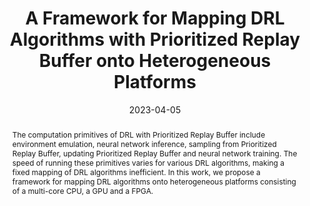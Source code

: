 ---
title: "A Framework for Mapping DRL Algorithms with Prioritized Replay Buffer onto Heterogeneous Platforms"
authors:
- Chi Zhang
- admin
- Viktor Prasanna

date: "2023-04-05"
doi: ""

# Schedule page publish date (NOT publication's date).
publishDate: "2023-04-05"

# Publication type.
# Legend: 0 = Uncategorized; 1 = Conference paper; 2 = Journal article;
# 3 = Preprint / Working Paper; 4 = Report; 5 = Book; 6 = Book section;
# 7 = Thesis; 8 = Patent
publication_types: ["2"]

# Publication name and optional abbreviated publication name.
publication: "*IEEE Transactions on Parallel and Distributed Systems*(1)"
publication_short: "IEEE/TPDS"

abstract: The computation primitives of DRL with Prioritized Replay Buffer include environment emulation, neural network inference, sampling from Prioritized Replay Buffer, updating Prioritized Replay Buffer and neural network training. The speed of running these primitives varies for various DRL algorithms, making a fixed mapping of DRL algorithms inefficient. In this work, we propose a framework for mapping DRL algorithms onto heterogeneous platforms consisting of a multi-core CPU, a GPU and a FPGA. 

tags:
- Deep Reinforcement Learning
- Heterogeneous Computing
featured: true


url_pdf: https://drive.google.com/drive/u/1/folders/1nabQX4KdmBlfyR2SZK4rNjWEgUWDXQFq
url_code: 'https://github.com/vermouth1992/hipc21'
url_dataset: ''
url_poster: ''
url_project: ''
url_slides: ''
url_source: ''
url_video: ''

# Featured image
# To use, add an image named `featured.jpg/png` to your page's folder. 
image:
  caption: 'High Level Workflow'
  focal_point: ""
  preview_only: false

# Associated Projects (optional).
#   Associate this publication with one or more of your projects.
#   Simply enter your project's folder or file name without extension.
#   E.g. `internal-project` references `content/project/internal-project/index.md`.
#   Otherwise, set `projects: []`.
projects: []

# Slides (optional).
#   Associate this publication with Markdown slides.
#   Simply enter your slide deck's filename without extension.
#   E.g. `slides: "example"` references `content/slides/example/index.md`.
#   Otherwise, set `slides: ""`.
# slides: example
---
